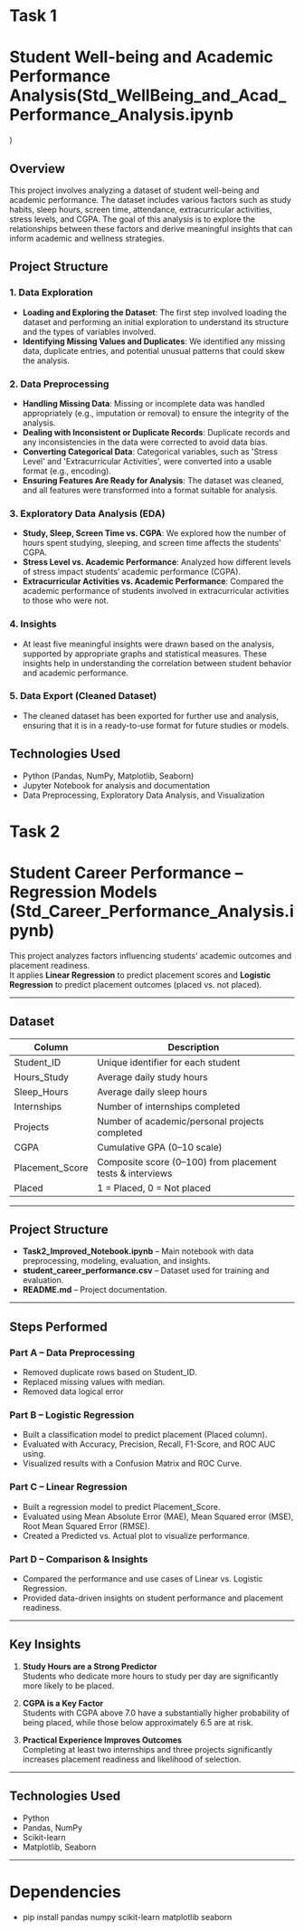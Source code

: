 
# Task 1
# Student Well-being and Academic Performance Analysis(Std_WellBeing_and_Acad_Performance_Analysis.ipynb
)

## Overview
This project involves analyzing a dataset of student well-being and academic performance. The dataset includes various factors such as study habits, sleep hours, screen time, attendance, extracurricular activities, stress levels, and CGPA. The goal of this analysis is to explore the relationships between these factors and derive meaningful insights that can inform academic and wellness strategies.

## Project Structure

### 1. **Data Exploration**
   - **Loading and Exploring the Dataset**: The first step involved loading the dataset and performing an initial exploration to understand its structure and the types of variables involved.
   - **Identifying Missing Values and Duplicates**: We identified any missing data, duplicate entries, and potential unusual patterns that could skew the analysis.
   
### 2. **Data Preprocessing**
   - **Handling Missing Data**: Missing or incomplete data was handled appropriately (e.g., imputation or removal) to ensure the integrity of the analysis.
   - **Dealing with Inconsistent or Duplicate Records**: Duplicate records and any inconsistencies in the data were corrected to avoid data bias.
   - **Converting Categorical Data**: Categorical variables, such as 'Stress Level' and 'Extracurricular Activities', were converted into a usable format (e.g., encoding).
   - **Ensuring Features Are Ready for Analysis**: The dataset was cleaned, and all features were transformed into a format suitable for analysis.

### 3. **Exploratory Data Analysis (EDA)**
   - **Study, Sleep, Screen Time vs. CGPA**: We explored how the number of hours spent studying, sleeping, and screen time affects the students' CGPA.
   - **Stress Level vs. Academic Performance**: Analyzed how different levels of stress impact students’ academic performance (CGPA).
   - **Extracurricular Activities vs. Academic Performance**: Compared the academic performance of students involved in extracurricular activities to those who were not.

### 4. **Insights**
   - At least five meaningful insights were drawn based on the analysis, supported by appropriate graphs and statistical measures. These insights help in understanding the correlation between student behavior and academic performance.

### 5. **Data Export** (Cleaned Dataset)
   - The cleaned dataset has been exported for further use and analysis, ensuring that it is in a ready-to-use format for future studies or models.

## Technologies Used
- Python (Pandas, NumPy, Matplotlib, Seaborn)
- Jupyter Notebook for analysis and documentation
- Data Preprocessing, Exploratory Data Analysis, and Visualization







# Task 2
# Student Career Performance – Regression Models (Std_Career_Performance_Analysis.ipynb)

This project analyzes factors influencing students’ academic outcomes and placement readiness.  
It applies **Linear Regression** to predict placement scores and **Logistic Regression** to predict placement outcomes (placed vs. not placed).

---

## Dataset

| Column            | Description                                           |
|------------------|-----------------------------------------------------|
| Student_ID       | Unique identifier for each student                  |
| Hours_Study      | Average daily study hours                           |
| Sleep_Hours      | Average daily sleep hours                           |
| Internships      | Number of internships completed                     |
| Projects         | Number of academic/personal projects completed      |
| CGPA             | Cumulative GPA (0–10 scale)                         |
| Placement_Score  | Composite score (0–100) from placement tests & interviews |
| Placed           | 1 = Placed, 0 = Not placed                          |

---

## Project Structure

- **Task2_Improved_Notebook.ipynb** – Main notebook with data preprocessing, modeling, evaluation, and insights.
- **student_career_performance.csv** – Dataset used for training and evaluation.
- **README.md** – Project documentation.

---

## Steps Performed

### Part A – Data Preprocessing
- Removed duplicate rows based on Student_ID.
- Replaced missing values with median.
- Removed data logical error

### Part B – Logistic Regression
- Built a classification model to predict placement (Placed column).
- Evaluated with Accuracy, Precision, Recall, F1-Score, and ROC AUC using.
- Visualized results with a Confusion Matrix and ROC Curve.

### Part C – Linear Regression
- Built a regression model to predict Placement_Score.
- Evaluated using Mean Absolute Error (MAE), Mean Squared error (MSE), Root Mean Squared Error (RMSE).
- Created a Predicted vs. Actual plot to visualize performance.


### Part D – Comparison & Insights
- Compared the performance and use cases of Linear vs. Logistic Regression.
- Provided data-driven insights on student performance and placement readiness.

---

## Key Insights

1. **Study Hours are a Strong Predictor**  
   Students who dedicate more hours to study per day are significantly more likely to be placed.

2. **CGPA is a Key Factor**  
   Students with CGPA above 7.0 have a substantially higher probability of being placed, while those below approximately 6.5 are at risk.

3. **Practical Experience Improves Outcomes**  
   Completing at least two internships and three projects significantly increases placement readiness and likelihood of selection.

---

## Technologies Used

- Python
- Pandas, NumPy
- Scikit-learn
- Matplotlib, Seaborn

---



# Dependencies
- pip install pandas numpy scikit-learn matplotlib seaborn
